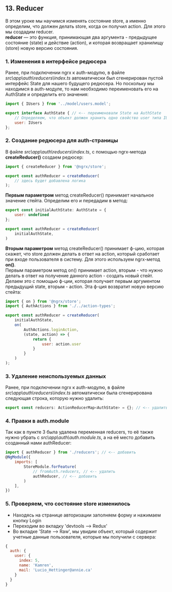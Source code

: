 ## 13. Reducer

В этом уроке мы научимся изменять состояние store, а именно определим, что должен делать store, когда он получил action. Для этого мы создадим reducer.  
**reducer** — это функция, принимающая два аргумента - предыдущее состояние (state) и действие (action), и которая возвращает хранилищу (store) новую версию состояния. 

### 1. Изменения в интерфейсе редюсера 

Ранее, при подключении ngrx к auth-модулю, в файле *src\app\auth\reducers\index.ts* автоматически был сгенерирован пустой интерфейс State для нашего будущего редюсера. Но поскольку мы находимся в auth-модуле, то нам необходимо переименовать его на AuthState и определить его значения:
```js
import { IUsers } from '../model/users.model';

export interface AuthState { // <-- переименовали State на AuthState
	// Определяем, что объект должен хранить одно свойство user типа IUsers
	user: IUsers 
}; 
```

### 2. Создание редюсера для auth-страницы

В файле *src\app\auth\reducers\index.ts*, с помощью ngrx-метода **createReducer()** создаем редюсер:
```js
import { createReducer } from '@ngrx/store';

export const authReducer = createReducer(
	// здесь будет добавлена логика
);
```
**Первым параметром** метод createReducer() принимает начальное значение стейта. Определим его и передадим в метод:
```js
export const initialAuthState: AuthState = {
	user: undefined
};

export const authReducer = createReducer(
	initialAuthState,
)
```
**Вторым параметром** метод createReducer() принимает ф-цию, которая скажет, что store должен делать в ответ на action, который сработает при входе пользователя в систему. Для этого используем ngrx-метод **on()**.   
Первым параметром метод on() принимает action, вторым - что нужно делать в ответ на получение данного action - создать новый стейт. Делаем это с помощью ф-ции, которая получает первым аргументом предыдущий state, вторым - action. Эта ф-ция возвратит новую версию стейта:
```js
import { on } from '@ngrx/store';
import { AuthActions } from './../action-types';

export const authReducer = createReducer(
	initialAuthState,
	on(  
		AuthActions.loginAction,
		(state, action) => {
			return {
				user: action.user
			}
		}
	)
);
```

### 3. Удаление неиспользуемых данных

Ранее, при подключении ngrx к auth-модулю, в файле *src\app\auth\reducers\index.ts* автоматически была сгенерирована следующая строка, которую нужно удалить:
```js
export const reducers: ActionReducerMap<AuthState> = {}; // <-- удалить
```

### 4. Правки в auth.module

Так как в пункте 3 была удалена переменная reducers, то её также нужно убрать с *src\app\auth\auth.module.ts*, а на её место добавить созданный нами authReducer:
```js
import { authReducer } from './reducers'; // <-- добавить
@NgModule({
	imports: [
		StoreModule.forFeature(
			// fromAuth.reducers, // <-- удалить
			authReducer, // <-- добавить
		)
	],
})
```

### 5. Проверяем, что состояние store изменилось

- Находясь на странице авторизации заполняем форму и нажимаем кнопку Login
- Переходим во вкладку 'devtools --> Redux' 
- Во вкладке 'State --> Raw', мы увидим объект, который содержит учетные данные пользователя, которые мы получили с сервера:
```js
{
  auth: {
    user: {
      index: 5,
      name: 'Kamren',
      mail: 'Lucio_Hettinger@annie.ca'
    }
  }
}
```
